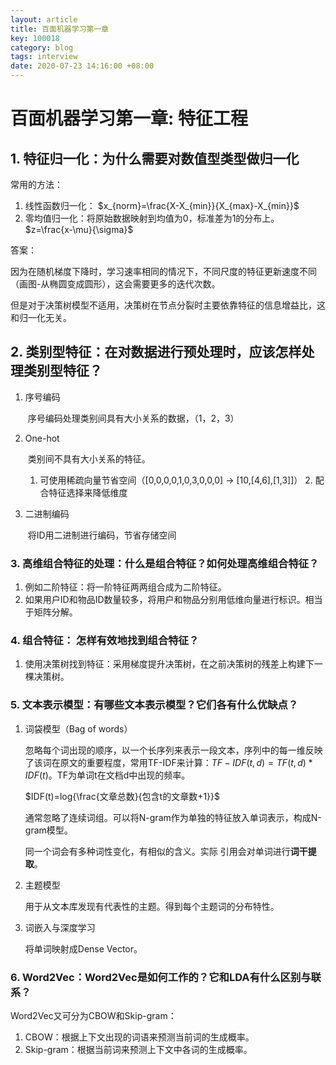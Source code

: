 ```yaml
---
layout: article
title: 百面机器学习第一章
key: 100018
category: blog
tags: interview
date: 2020-07-23 14:16:00 +08:00
---
```


# 百面机器学习第一章: 特征工程

## 1. 特征归一化：为什么需要对数值型类型做归一化

常用的方法：

1. 线性函数归一化： $x_{norm}=\frac{X-X_{min}}{X_{max}-X_{min}}$
2. 零均值归一化：将原始数据映射到均值为0，标准差为1的分布上。$z=\frac{x-\mu}{\sigma}$

答案：

​	因为在随机梯度下降时，学习速率相同的情况下，不同尺度的特征更新速度不同（画图-从椭圆变成圆形），这会需要更多的迭代次数。

​	但是对于决策树模型不适用，决策树在节点分裂时主要依靠特征的信息增益比，这和归一化无关。

## 2. 类别型特征：在对数据进行预处理时，应该怎样处理类别型特征？

1. 序号编码

   ​	序号编码处理类别间具有大小关系的数据，（1，2，3）

2. One-hot

   ​	类别间不具有大小关系的特征。

   	1. 可使用稀疏向量节省空间（[0,0,0,0,1,0,3,0,0,0] -> [10,[4,6],[1,3]]）
    	2. 配合特征选择来降低维度

3. 二进制编码

   ​	将ID用二进制进行编码，节省存储空间

### 3. 高维组合特征的处理：什么是组合特征？如何处理高维组合特征？

1. 例如二阶特征：将一阶特征两两组合成为二阶特征。
2. 如果用户ID和物品ID数量较多，将用户和物品分别用低维向量进行标识。相当于矩阵分解。

### 4. 组合特征： 怎样有效地找到组合特征？

1. 使用决策树找到特征：采用梯度提升决策树，在之前决策树的残差上构建下一棵决策树。

### 5. 文本表示模型：有哪些文本表示模型？它们各有什么优缺点？

1. 词袋模型（Bag of words）

   忽略每个词出现的顺序，以一个长序列来表示一段文本，序列中的每一维反映了该词在原文的重要程度，常用TF-IDF来计算：${TF-IDF}(t,d) = TF(t,d)*IDF(t)$。TF为单词t在文档d中出现的频率。

   $IDF(t)=log{\frac{文章总数}{包含t的文章数+1}}$

   通常忽略了连续词组。可以将N-gram作为单独的特征放入单词表示，构成N-gram模型。

   同一个词会有多种词性变化，有相似的含义。实际 引用会对单词进行**词干提取**。

2. 主题模型

   用于从文本库发现有代表性的主题。得到每个主题词的分布特性。

3. 词嵌入与深度学习

   将单词映射成Dense Vector。

### 6. Word2Vec：Word2Vec是如何工作的？它和LDA有什么区别与联系？

Word2Vec又可分为CBOW和Skip-gram：

1. CBOW：根据上下文出现的词语来预测当前词的生成概率。
2. Skip-gram：根据当前词来预测上下文中各词的生成概率。

